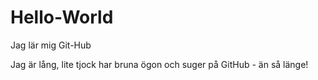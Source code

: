 # Hello-World
Jag lär mig Git-Hub

Jag är lång, lite tjock har bruna ögon och suger på GitHub - än så länge!
